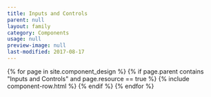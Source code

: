 ```yaml
---
title: Inputs and Controls
parent: null
layout: family
category: Components
usage: null
preview-image: null
last-modified: 2017-08-17
---
```


{% for page in site.component_design %}
  {% if page.parent contains "Inputs and Controls" and page.resource == true %}
{% include component-row.html %}
  {% endif %}
{% endfor %}

